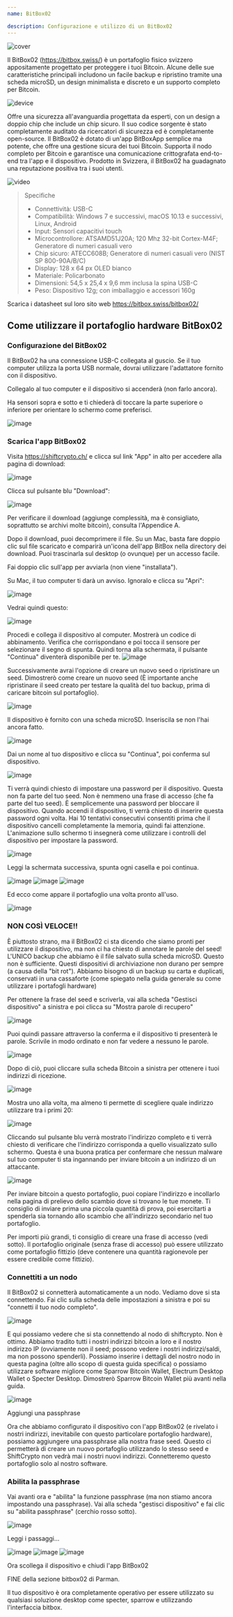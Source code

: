 ```yaml
---
name: BitBox02

description: Configurazione e utilizzo di un BitBox02
---
```


![cover](assets/cover.jpeg)

Il BitBox02 (https://bitbox.swiss/) è un portafoglio fisico svizzero appositamente progettato per proteggere i tuoi Bitcoin. Alcune delle sue caratteristiche principali includono un facile backup e ripristino tramite una scheda microSD, un design minimalista e discreto e un supporto completo per Bitcoin.

![device](assets/1.png)

Offre una sicurezza all'avanguardia progettata da esperti, con un design a doppio chip che include un chip sicuro. Il suo codice sorgente è stato completamente auditato da ricercatori di sicurezza ed è completamente open-source. Il BitBox02 è dotato di un'app BitBoxApp semplice ma potente, che offre una gestione sicura dei tuoi Bitcoin. Supporta il nodo completo per Bitcoin e garantisce una comunicazione crittografata end-to-end tra l'app e il dispositivo. Prodotto in Svizzera, il BitBox02 ha guadagnato una reputazione positiva tra i suoi utenti.

![video](https://youtu.be/sB4b2PbYaj0)

> Specifiche
>
> - Connettività: USB-C
> - Compatibilità: Windows 7 e successivi, macOS 10.13 e successivi, Linux, Android
> - Input: Sensori capacitivi touch
> - Microcontrollore: ATSAMD51J20A; 120 Mhz 32-bit Cortex-M4F; Generatore di numeri casuali vero
> - Chip sicuro: ATECC608B; Generatore di numeri casuali vero (NIST SP 800-90A/B/C)
> - Display: 128 x 64 px OLED bianco
> - Materiale: Policarbonato
> - Dimensioni: 54,5 x 25,4 x 9,6 mm inclusa la spina USB-C
> - Peso: Dispositivo 12g; con imballaggio e accessori 160g

Scarica i datasheet sul loro sito web https://bitbox.swiss/bitbox02/

## Come utilizzare il portafoglio hardware BitBox02

### Configurazione del BitBox02

Il BitBox02 ha una connessione USB-C collegata al guscio. Se il tuo computer utilizza la porta USB normale, dovrai utilizzare l'adattatore fornito con il dispositivo.

Collegalo al tuo computer e il dispositivo si accenderà (non farlo ancora).

Ha sensori sopra e sotto e ti chiederà di toccare la parte superiore o inferiore per orientare lo schermo come preferisci.

![image](assets/2.png)

### Scarica l'app BitBox02

Visita https://shiftcrypto.ch/ e clicca sul link "App" in alto per accedere alla pagina di download:

![image](assets/3.png)

Clicca sul pulsante blu "Download":

![image](assets/4.png)

Per verificare il download (aggiunge complessità, ma è consigliato, soprattutto se archivi molte bitcoin), consulta l'Appendice A.

Dopo il download, puoi decomprimere il file. Su un Mac, basta fare doppio clic sul file scaricato e comparirà un'icona dell'app BitBox nella directory dei download. Puoi trascinarla sul desktop (o ovunque) per un accesso facile.

Fai doppio clic sull'app per avviarla (non viene "installata").

Su Mac, il tuo computer ti darà un avviso. Ignoralo e clicca su "Apri":

![image](assets/5.png)

Vedrai quindi questo:

![image](assets/6.png)

Procedi e collega il dispositivo al computer.
Mostrerà un codice di abbinamento. Verifica che corrispondano e poi tocca il sensore per selezionare il segno di spunta. Quindi torna alla schermata, il pulsante "Continua" diventerà disponibile per te.
![image](assets/7.png)

Successivamente avrai l'opzione di creare un nuovo seed o ripristinare un seed. Dimostrerò come creare un nuovo seed (È importante anche ripristinare il seed creato per testare la qualità del tuo backup, prima di caricare bitcoin sul portafoglio).

![image](assets/8.png)

Il dispositivo è fornito con una scheda microSD. Inseriscila se non l'hai ancora fatto.

![image](assets/9.png)

Dai un nome al tuo dispositivo e clicca su "Continua", poi conferma sul dispositivo.

![image](assets/10.png)

Ti verrà quindi chiesto di impostare una password per il dispositivo. Questa non fa parte del tuo seed. Non è nemmeno una frase di accesso (che fa parte del tuo seed). È semplicemente una password per bloccare il dispositivo. Quando accendi il dispositivo, ti verrà chiesto di inserire questa password ogni volta. Hai 10 tentativi consecutivi consentiti prima che il dispositivo cancelli completamente la memoria, quindi fai attenzione. L'animazione sullo schermo ti insegnerà come utilizzare i controlli del dispositivo per impostare la password.

![image](assets/11.png)

Leggi la schermata successiva, spunta ogni casella e poi continua.

![image](assets/12.png)
![image](assets/13.png)
![image](assets/14.png)

Ed ecco come appare il portafoglio una volta pronto all'uso.

![image](assets/15.png)

### NON COSÌ VELOCE!!

È piuttosto strano, ma il BitBox02 ci sta dicendo che siamo pronti per utilizzare il dispositivo, ma non ci ha chiesto di annotare le parole del seed! L'UNICO backup che abbiamo è il file salvato sulla scheda microSD. Questo non è sufficiente. Questi dispositivi di archiviazione non durano per sempre (a causa della "bit rot"). Abbiamo bisogno di un backup su carta e duplicati, conservati in una cassaforte (come spiegato nella guida generale su come utilizzare i portafogli hardware)

Per ottenere la frase del seed e scriverla, vai alla scheda "Gestisci dispositivo" a sinistra e poi clicca su "Mostra parole di recupero"

![image](assets/16.png)

Puoi quindi passare attraverso la conferma e il dispositivo ti presenterà le parole. Scrivile in modo ordinato e non far vedere a nessuno le parole.

![image](assets/17.png)

Dopo di ciò, puoi cliccare sulla scheda Bitcoin a sinistra per ottenere i tuoi indirizzi di ricezione.

![image](assets/18.png)

Mostra uno alla volta, ma almeno ti permette di scegliere quale indirizzo utilizzare tra i primi 20:

![image](assets/19.png)

Cliccando sul pulsante blu verrà mostrato l'indirizzo completo e ti verrà chiesto di verificare che l'indirizzo corrisponda a quello visualizzato sullo schermo. Questa è una buona pratica per confermare che nessun malware sul tuo computer ti sta ingannando per inviare bitcoin a un indirizzo di un attaccante.

![image](assets/20.png)

Per inviare bitcoin a questo portafoglio, puoi copiare l'indirizzo e incollarlo nella pagina di prelievo dello scambio dove si trovano le tue monete. Ti consiglio di inviare prima una piccola quantità di prova, poi esercitarti a spenderla sia tornando allo scambio che all'indirizzo secondario nel tuo portafoglio.

Per importi più grandi, ti consiglio di creare una frase di accesso (vedi sotto). Il portafoglio originale (senza frase di accesso) può essere utilizzato come portafoglio fittizio (deve contenere una quantità ragionevole per essere credibile come fittizio).

### Connettiti a un nodo

Il BitBox02 si connetterà automaticamente a un nodo. Vediamo dove si sta connettendo. Fai clic sulla scheda delle impostazioni a sinistra e poi su "connetti il tuo nodo completo".

![image](assets/21.png)

E qui possiamo vedere che si sta connettendo al nodo di shiftcrypto. Non è ottimo. Abbiamo tradito tutti i nostri indirizzi bitcoin a loro e il nostro indirizzo IP (ovviamente non il seed; possono vedere i nostri indirizzi/saldi, ma non possono spenderli). Possiamo inserire i dettagli del nostro nodo in questa pagina (oltre allo scopo di questa guida specifica) o possiamo utilizzare software migliore come Sparrow Bitcoin Wallet, Electrum Desktop Wallet o Specter Desktop. Dimostrerò Sparrow Bitcoin Wallet più avanti nella guida.

![image](assets/22.png)

Aggiungi una passphrase

Ora che abbiamo configurato il dispositivo con l'app BitBox02 (e rivelato i nostri indirizzi, inevitabile con questo particolare portafoglio hardware), possiamo aggiungere una passphrase alla nostra frase seed. Questo ci permetterà di creare un nuovo portafoglio utilizzando lo stesso seed e ShiftCrypto non vedrà mai i nostri nuovi indirizzi. Connetteremo questo portafoglio solo al nostro software.

### Abilita la passphrase

Vai avanti ora e "abilita" la funzione passphrase (ma non stiamo ancora impostando una passphrase). Vai alla scheda "gestisci dispositivo" e fai clic su "abilita passphrase" (cerchio rosso sotto).

![image](assets/23.png)

Leggi i passaggi...

![image](assets/24.png)
![image](assets/25.png)
![image](assets/26.png)

Ora scollega il dispositivo e chiudi l'app BitBox02

FINE della sezione bitbox02 di Parman.

Il tuo dispositivo è ora completamente operativo per essere utilizzato su qualsiasi soluzione desktop come specter, sparrow e utilizzando l'interfaccia bitbox.
